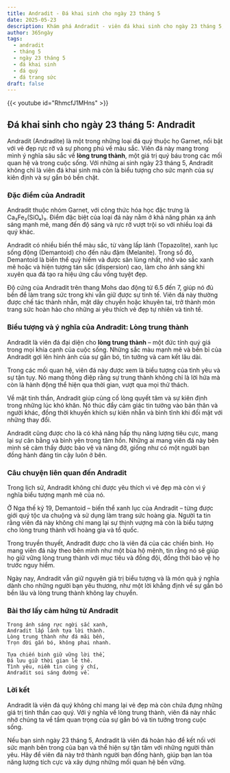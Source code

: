 ```yaml
---
title: Andradit - Đá khai sinh cho ngày 23 tháng 5
date: 2025-05-23
description: Khám phá Andradit - viên đá khai sinh cho ngày 23 tháng 5, biểu tượng của Lòng trung thành. Cùng tìm hiểu ý nghĩa sâu sắc của viên đá độc đáo này.
author: 365ngày
tags:
  - andradit
  - tháng 5
  - ngày 23 tháng 5
  - đá khai sinh
  - đá quý
  - đá trang sức
draft: false
---
```


{{< youtube id="RhmcfJ1MHns" >}}


## Đá khai sinh cho ngày 23 tháng 5: Andradit

Andradit (Andradite) là một trong những loại đá quý thuộc họ Garnet, nổi bật với vẻ đẹp rực rỡ và sự phong phú về màu sắc. Viên đá này mang trong mình ý nghĩa sâu sắc về **lòng trung thành**, một giá trị quý báu trong các mối quan hệ và trong cuộc sống. Với những ai sinh ngày 23 tháng 5, Andradit không chỉ là viên đá khai sinh mà còn là biểu tượng cho sức mạnh của sự kiên định và sự gắn bó bền chặt.

### Đặc điểm của Andradit

Andradit thuộc nhóm Garnet, với công thức hóa học đặc trưng là Ca₃Fe₂(SiO₄)₃. Điểm đặc biệt của loại đá này nằm ở khả năng phản xạ ánh sáng mạnh mẽ, mang đến độ sáng và rực rỡ vượt trội so với nhiều loại đá quý khác.

Andradit có nhiều biến thể màu sắc, từ vàng lấp lánh (Topazolite), xanh lục sống động (Demantoid) cho đến nâu đậm (Melanite). Trong số đó, Demantoid là biến thể quý hiếm và được săn lùng nhất, nhờ vào sắc xanh mê hoặc và hiện tượng tán sắc (dispersion) cao, làm cho ánh sáng khi xuyên qua đá tạo ra hiệu ứng cầu vồng tuyệt đẹp.

Độ cứng của Andradit trên thang Mohs dao động từ 6.5 đến 7, giúp nó đủ bền để làm trang sức trong khi vẫn giữ được sự tinh tế. Viên đá này thường được chế tác thành nhẫn, mặt dây chuyền hoặc khuyên tai, trở thành món trang sức hoàn hảo cho những ai yêu thích vẻ đẹp tự nhiên và tinh tế.

### Biểu tượng và ý nghĩa của Andradit: Lòng trung thành

Andradit là viên đá đại diện cho **lòng trung thành** – một đức tính quý giá trong mọi khía cạnh của cuộc sống. Những sắc màu mạnh mẽ và bền bỉ của Andradit gợi lên hình ảnh của sự gắn bó, tin tưởng và cam kết lâu dài.

Trong các mối quan hệ, viên đá này được xem là biểu tượng của tình yêu và sự tận tụy. Nó mang thông điệp rằng sự trung thành không chỉ là lời hứa mà còn là hành động thể hiện qua thời gian, vượt qua mọi thử thách.

Về mặt tinh thần, Andradit giúp củng cố lòng quyết tâm và sự kiên định trong những lúc khó khăn. Nó thúc đẩy cảm giác tin tưởng vào bản thân và người khác, đồng thời khuyến khích sự kiên nhẫn và bình tĩnh khi đối mặt với những thay đổi.

Andradit cũng được cho là có khả năng hấp thụ năng lượng tiêu cực, mang lại sự cân bằng và bình yên trong tâm hồn. Những ai mang viên đá này bên mình sẽ cảm thấy được bảo vệ và nâng đỡ, giống như có một người bạn đồng hành đáng tin cậy luôn ở bên.

### Câu chuyện liên quan đến Andradit

Trong lịch sử, Andradit không chỉ được yêu thích vì vẻ đẹp mà còn vì ý nghĩa biểu tượng mạnh mẽ của nó.

Ở Nga thế kỷ 19, Demantoid – biến thể xanh lục của Andradit – từng được giới quý tộc ưa chuộng và sử dụng làm trang sức hoàng gia. Người ta tin rằng viên đá này không chỉ mang lại sự thịnh vượng mà còn là biểu tượng cho lòng trung thành với hoàng gia và tổ quốc.

Trong truyền thuyết, Andradit được cho là viên đá của các chiến binh. Họ mang viên đá này theo bên mình như một bùa hộ mệnh, tin rằng nó sẽ giúp họ giữ vững lòng trung thành với mục tiêu và đồng đội, đồng thời bảo vệ họ trước nguy hiểm.

Ngày nay, Andradit vẫn giữ nguyên giá trị biểu tượng và là món quà ý nghĩa dành cho những người bạn yêu thương, như một lời khẳng định về sự gắn bó bền lâu và lòng trung thành không lay chuyển.

### Bài thơ lấy cảm hứng từ Andradit

```
Trong ánh sáng rực ngời sắc xanh,  
Andradit lấp lánh tựa lời thành.  
Lòng trung thành như đá mãi bền,  
Trọn đời gắn bó, không phai nhanh.  

Tựa chiến binh giữ vững lời thề,  
Đá lưu giữ thời gian lê thê.  
Tình yêu, niềm tin cùng ý chí,  
Andradit soi sáng đường về.  
```

### Lời kết

Andradit là viên đá quý không chỉ mang lại vẻ đẹp mà còn chứa đựng những giá trị tinh thần cao quý. Với ý nghĩa về lòng trung thành, viên đá này nhắc nhở chúng ta về tầm quan trọng của sự gắn bó và tin tưởng trong cuộc sống.

Nếu bạn sinh ngày 23 tháng 5, Andradit là viên đá hoàn hảo để kết nối với sức mạnh bên trong của bạn và thể hiện sự tận tâm với những người thân yêu. Hãy để viên đá này trở thành người bạn đồng hành, giúp bạn lan tỏa năng lượng tích cực và xây dựng những mối quan hệ bền vững.